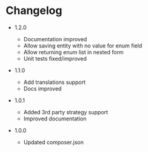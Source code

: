 Changelog
=========

* 1.2.0
  * Documentation improved
  * Allow saving entity with no value for enum field
  * Allow returning enum list in nested form
  * Unit tests fixed/improved

* 1.1.0
  * Add translations support
  * Docs improved

* 1.0.1
  * Added 3rd party strategy support
  * Improved documentation

* 1.0.0
  * Updated composer.json
